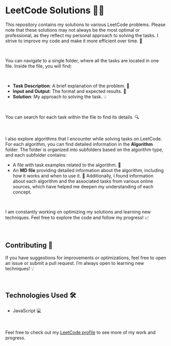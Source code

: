 # LeetCode Solutions 🧑‍💻

This repository contains my solutions to various LeetCode problems. Please note that these solutions may not always be the most optimal or professional, as they reflect my personal approach to solving the tasks. I strive to improve my code and make it more efficient over time. 🚀

<br>

You can navigate to a single folder, where all the tasks are located in one file. Inside the file, you will find:

<br>

- **Task Description**: A brief explanation of the problem. 📄
- **Input and Output**: The format and expected results. 🔢
- **Solution**: My approach to solving the task. 💡

<br>

You can search for each task within the file to find its details. 🔍

<br>

I also explore algorithms that I encounter while solving tasks on LeetCode. For each algorithm, you can find detailed information in the **Algorithm** folder. The folder is organized into subfolders based on the algorithm type, and each subfolder contains:

- A file with task examples related to the algorithm. 📝
- An **MD file** providing detailed information about the algorithm, including how it works and when to use it. 📘
Additionally, I found information about each algorithm and the associated tasks from various online sources, which have helped me deepen my understanding of each concept.

<br>

I am constantly working on optimizing my solutions and learning new techniques. Feel free to explore the code and follow my progress! 📈

<br>

## Contributing 🤝

If you have suggestions for improvements or optimizations, feel free to open an issue or submit a pull request. I’m always open to learning new techniques! 💡

<br>

## Technologies Used 🛠️

- JavaScript 💻

<br>

Feel free to check out my [LeetCode profile](https://leetcode.com/u/suhrob_io/) to see more of my work and progress.
